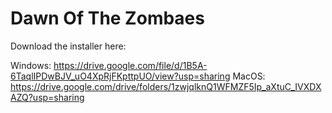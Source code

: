 # Dawn Of The Zombaes

Download the installer here: 

Windows: https://drive.google.com/file/d/1B5A-6TaqlIPDwBJV_uO4XpRjFKpttpUO/view?usp=sharing
MacOS: https://drive.google.com/drive/folders/1zwjqlknQ1WFMZF5Ip_aXtuC_IVXDXAZQ?usp=sharing
